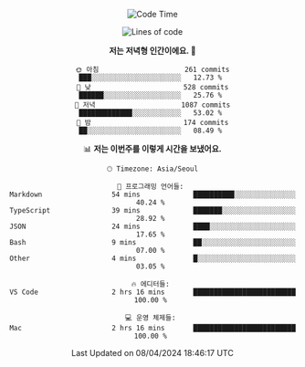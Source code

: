 <div align='center'>
 
<!--START_SECTION:waka-->
![Code Time](http://img.shields.io/badge/Code%20Time-3%2C469%20hrs%2015%20mins-blue)

![Lines of code](https://img.shields.io/badge/%EC%A0%80%EB%8A%94%20%EC%97%AC%ED%83%9C%EA%B9%8C%EC%A7%80%20-1.5%20million%20%EC%A4%84%EC%9D%98%20%EC%BD%94%EB%93%9C%EB%A5%BC%20%EC%9E%91%EC%84%B1%ED%96%88%EC%96%B4%EC%9A%94.-blue)

**저는 저녁형 인간이에요. 🦉** 

```text
🌞 아침                     261 commits         ███░░░░░░░░░░░░░░░░░░░░░░   12.73 % 
🌆 낮　                     528 commits         ██████░░░░░░░░░░░░░░░░░░░   25.76 % 
🌃 저녁                     1087 commits        █████████████░░░░░░░░░░░░   53.02 % 
🌙 밤　                     174 commits         ██░░░░░░░░░░░░░░░░░░░░░░░   08.49 % 
```


📊 **저는 이번주를 이렇게 시간을 보냈어요.** 

```text
🕑︎ Timezone: Asia/Seoul

💬 프로그래밍 언어들: 
Markdown                 54 mins             ██████████░░░░░░░░░░░░░░░   40.24 % 
TypeScript               39 mins             ███████░░░░░░░░░░░░░░░░░░   28.92 % 
JSON                     24 mins             ████░░░░░░░░░░░░░░░░░░░░░   17.65 % 
Bash                     9 mins              ██░░░░░░░░░░░░░░░░░░░░░░░   07.00 % 
Other                    4 mins              █░░░░░░░░░░░░░░░░░░░░░░░░   03.05 % 

🔥 에디터들: 
VS Code                  2 hrs 16 mins       █████████████████████████   100.00 % 

💻 운영 체제들: 
Mac                      2 hrs 16 mins       █████████████████████████   100.00 % 
```


 Last Updated on 08/04/2024 18:46:17 UTC
<!--END_SECTION:waka-->
 </div>
<!---
Emewjin/Emewjin is a ✨ special ✨ repository because its `README.md` (this file) appears on your GitHub profile.
You can click the Preview link to take a look at your changes.
--->
